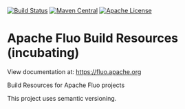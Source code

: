 <!--
  Licensed to the Apache Software Foundation (ASF) under one or more
  contributor license agreements.  See the NOTICE file distributed with
  this work for additional information regarding copyright ownership.
  The ASF licenses this file to You under the Apache License, Version 2.0
  (the "License"); you may not use this file except in compliance with
  the License.  You may obtain a copy of the License at

      http://www.apache.org/licenses/LICENSE-2.0

  Unless required by applicable law or agreed to in writing, software
  distributed under the License is distributed on an "AS IS" BASIS,
  WITHOUT WARRANTIES OR CONDITIONS OF ANY KIND, either express or implied.
  See the License for the specific language governing permissions and
  limitations under the License.
-->

[![Build Status][ti]][tl] [![Maven Central][mi]][ml] [![Apache License][li]][ll]

# Apache Fluo Build Resources (incubating)

View documentation at:
https://fluo.apache.org

Build Resources for Apache Fluo projects

This project uses semantic versioning.

[ti]: https://travis-ci.org/apache/incubator-fluo.svg?branch=build-resources
[tl]: https://travis-ci.org/apache/incubator-fluo/branches
[mi]: https://maven-badges.herokuapp.com/maven-central/org.apache.fluo/build-resources/badge.svg
[ml]: https://maven-badges.herokuapp.com/maven-central/org.apache.fluo/build-resources
[li]: https://img.shields.io/badge/license-ASL-blue.svg
[ll]: https://github.com/apache/incubator-fluo/blob/build-resources/LICENSE
